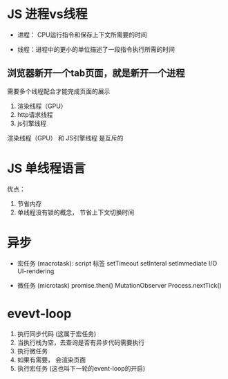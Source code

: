 # JS 进程vs线程

- 进程： CPU运行指令和保存上下文所需要的时间

- 线程：进程中的更小的单位描述了一段指令执行所需的时间

## 浏览器新开一个tab页面，就是新开一个进程
需要多个线程配合才能完成页面的展示
1. 渲染线程（GPU）
2. http请求线程
3. js引擎线程

渲染线程（GPU） 和  JS引擎线程  是互斥的



# JS 单线程语言
优点：
1. 节省内存
2. 单线程没有锁的概念， 节省上下文切换时间

# 异步
- 宏任务  (macrotask): 
script 标签
setTimeout
setInteral
setImmediate
I/O
UI-rendering

- 微任务  (microtask)
promise.then()
MutationObserver
Process.nextTick()



# evevt-loop
1. 执行同步代码 (这属于宏任务)
2. 当执行栈为空，去查询是否有异步代码需要执行
3. 执行微任务
4. 如果有需要， 会渲染页面
5. 执行宏任务 (这也叫下一轮的event-loop的开启)

